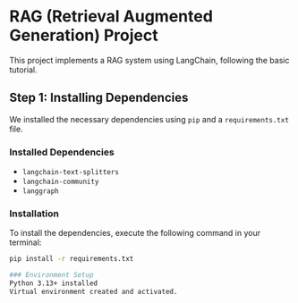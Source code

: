 # RAG (Retrieval Augmented Generation) Project

This project implements a RAG system using LangChain, following the basic tutorial.

## Step 1: Installing Dependencies

We installed the necessary dependencies using `pip` and a `requirements.txt` file.

### Installed Dependencies

-   `langchain-text-splitters`
-   `langchain-community`
-   `langgraph`

### Installation

To install the dependencies, execute the following command in your terminal:

```bash
pip install -r requirements.txt

### Environment Setup
Python 3.13+ installed
Virtual environment created and activated.